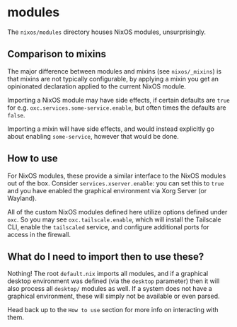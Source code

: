 # modules

The `nixos/modules` directory houses NixOS modules, unsurprisingly.

## Comparison to mixins

The major difference between modules and mixins (see `nixos/_mixins`) is that mixins are not typically configurable, by applying a mixin you get an opinionated declaration applied to the current NixOS module.

Importing a NixOS module may have side effects, if certain defaults are `true` for e.g. `oxc.services.some-service.enable`, but often times the defaults are `false`.

Importing a mixin will have side effects, and would instead explicitly go about enabling `some-service`, however that would be done.

## How to use

For NixOS modules, these provide a similar interface to the NixOS modules out of the box. Consider `services.xserver.enable`: you can set this to `true` and you have enabled the graphical environment via Xorg Server (or Wayland).

All of the custom NixOS modules defined here utilize options defined under `oxc`. So you may see `oxc.tailscale.enable`, which will install the Tailscale CLI, enable the `tailscaled` service, and configure additional ports for access in the firewall.

## What do I need to import then to use these?

Nothing! The root `default.nix` imports all modules, and if a graphical desktop environment was defined (via the `desktop` parameter) then it will also process all `desktop/` modules as well. If a system does not have a graphical environment, these will simply not be available or even parsed.

Head back up to the `How to use` section for more info on interacting with them.